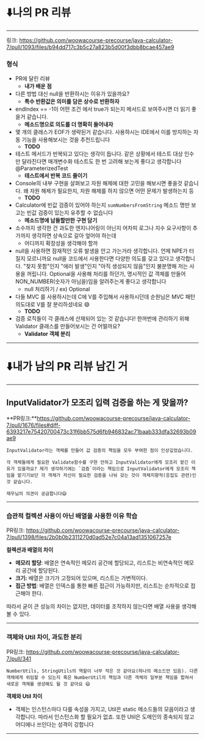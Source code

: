 # ⬇️나의 PR 리뷰

---

링크: https://github.com/woowacourse-precourse/java-calculator-7/pull/1093/files/b94dd717c3b5c27a823b5d00f3dbb8bcae457ae9

### 형식

- PR에 달린 리뷰
    - **내가 배운 점**
- 다른 방법 대신 null을 반환하시는 이유가 있을까요?
    - **특수 반환값은 의미를 담은 상수로 반환하자**
- endIndex == -1이 어떤 조건 에서 true가 되는지 메서드로 보여주시면 더 읽기 좋을거 같습니다.
    - **메소드명으로 의도를 더 명확히 들어내자**
- 몇 개의 클래스가 EOF가 생략된거 같습니다. 사용하시는 IDE에서 이를 방지하는 자동 기능을 사용해보시는 것을 추천드립니다
    - **TODO**
- 테스트 메서드가 반복되고 있다는 생각이 듭니다. 같은 상황에서 테스트 대상 인수만 달라진다면 매개변수화 테스트도 한 번 고려해 보는게 좋다고 생각합니다 @ParameterizedTest
    - **테스트에서 반복 코드 줄이기**
- Console의 내부 구현을 살펴보고 자원 해제에 대한 고민을 해보시면 좋을것 같습니다. 왜 자원 해제가 필요한지, 자원 해제를 하지 않으면 어떤 문제가 발생하는지 등
    - **TODO**
- Calculator에 빈값 검증이 있어야 하는지 `sumNumbersFromString` 메소드 명만 보고는 빈값 검증이 있는지 유추할 수 없습니다
    - **메소드명에 납들할만한 구현 담기**
- 소수까지 생각한 건 과도한 엔지니어링이 아닌지 어차피 로그나 지수 요구사항이 추가까지 생각하면 상속으로 갈아 엎어야 하는데
    - 어디까지 확장성을 생각해야 할까
- null을 사용하면 잠재적인 오류 발생을 안고 가는거라 생각합니다. 언제 NPE가 터질지 모르니까요 null을 코드에서 사용한다면 다양한 의도를 갖고 있다고 생각합니다. "찾지 못함"인지 "에러 발생"인지 "아직 생성되지 않음"인지 불분명해 저는 사용을 꺼립니다. Optional을 사용해 처리를 하던가, 명시적인 값 객체를 만들어 NON_NUMBER(숫자가 아님을)임을 알려주는게 좋다고 생각합니다
    - null 처리하기 / ex) Optional
- 다들 MVC 를 사용하시는데 C에 V를 주입해서 사용하시던데 순원님은 MVC 패턴 의도대로 V를 잘 분리하셨네요 😄
    - **TODO**
- 검증 로직들이 각 클래스에 산재되어 있는 것 같습니다! 한꺼번에 관리하기 위해 Validator 클래스를 만들어보시는 건 어떨까요?
    - **Validator 객체 분리**

---

# ⬇️내가 남의 PR 리뷰 남긴 거

---

## InputValidator가 모조리 입력 검증을 하는 게 맞을까?

**PR링크:**https://github.com/woowacourse-precourse/java-calculator-7/pull/1676/files#diff-6393217e75420700473c31f6bb575d6fb946832ac71baab333dfa32693b09ae9

```
InputValidator라는 객체를 만들어 값 검증의 책임을 모두 부여한 점이 인상깊었습니다.

각 객체들에게 필요한 Validate함수를 구현 안하고 InputValidator에게 모조리 맡긴 이유가 있을까요? 제가 생각하기에는 `검즘`이라는 책임으로 InputValidator에게 모조리 책임을 맡기기보단 각 객체가 자신이 필요한 검증을 나눠 갖는 것이 객체지향적(응집도 관련)인 것 같습니다.

재우님의 의견이 궁금합니다😄

```

---

### 습관적 컬렉션 사용이 아닌 배열을 사용한 이유 학습

PR링크:
https://github.com/woowacourse-precourse/java-calculator-7/pull/1398/files/2b0b0b2311270d0ad52e7c04a13ad1351067257e

**컬렉션과 배열의 차이**

- **메모리 할당**: 배열은 연속적인 메모리 공간에 할당되고, 리스트는 비연속적인 메모리 공간에 할당된다.
- **크기:** 배열은 크기가 고정되어 있으며, 리스트는 가변적이다.
- **접근 방법**: 배열은 인덱스를 통한 빠른 접근이 가능하지만, 리스트는 순차적으로 접근해야 한다.

따라서 굳이 큰 성능의 차이는 없지만, 데이터를 조작하지 않는다면 배열 사용을 생각해볼 수 있다.

---

### 객체와 Util 차이, 과도한 분리

PR링크:
https://github.com/woowacourse-precourse/java-calculator-7/pull/341

```
NumberUtils, StringUtils의 역할이 너무 작은 것 같아요(하나의 메소드만 있음). 다른 객체에게 위임할 수 있는지 혹은 NumberUtil의 책임과 다른 객체의 일부분 책임을 합쳐서 새로운 객체를 생성해도 될 것 같아요 😄

```

**객체와 Util 차이**

- 객체는 인스턴스마다 다를 속성을 가지고, Util은 static 메소드들의 모음이라고 생각합니다. 따라서 인스턴스화 할 필요가 없죠. 또한 Util은 도메인의 종속되지 않고 어디에나 쓰인다는 성격이 강합니다

---
